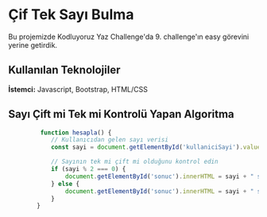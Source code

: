 # Çif Tek Sayı Bulma
Bu projemizde Kodluyoruz Yaz Challenge'da 9. challenge'ın easy görevini yerine getirdik.



## Kullanılan Teknolojiler

**İstemci:** Javascript, Bootstrap, HTML/CSS


  
## Sayı Çift mi Tek mi Kontrolü Yapan Algoritma

```javascript
         function hesapla() {
            // Kullanıcıdan gelen sayı verisi
            const sayi = document.getElementById('kullaniciSayi').value;

            // Sayının tek mi çift mi olduğunu kontrol edin
            if (sayi % 2 === 0) {
                document.getElementById('sonuc').innerHTML = sayi + " sayısı çift bir sayıdır.";
            } else {
                document.getElementById('sonuc').innerHTML = sayi + " sayısı tek bir sayıdır.";
            }
        }
```

